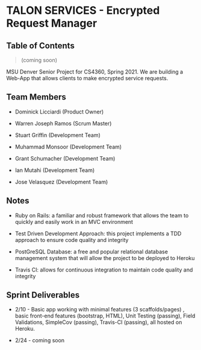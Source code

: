 # TALON SERVICES - Encrypted Request Manager

## Table of Contents

> (coming soon)

MSU Denver Senior Project for CS4360, Spring 2021. We are building a Web-App that allows clients to make encrypted service requests.

## Team Members

- Dominick Licciardi (Product Owner)

- Warren Joseph Ramos (Scrum Master)

- Stuart Griffin (Development Team)

- Muhammad Monsoor (Development Team)

- Grant Schumacher (Development Team)

- Ian Mutahi (Development Team)

- Jose Velasquez (Development Team)

## Notes

- Ruby on Rails: a familiar and robust framework that allows the team to quickly and easily work in an MVC environment

- Test Driven Development Approach: this project implements a TDD approach to ensure code quality and integrity

- PostGreSQL Database: a free and popular relational database management system that will allow the project to be deployed to Heroku

- Travis CI: allows for continuous integration to maintain code quality and integrity

## Sprint Deliverables

- 2/10 - Basic app working with minimal features (3 scaffolds/pages) , basic front-end features (bootstrap, HTML), Unit Testing (passing), Field Validations, SimpleCov (passing), Travis-CI (passing), all hosted on Heroku.  

- 2/24 - coming soon
